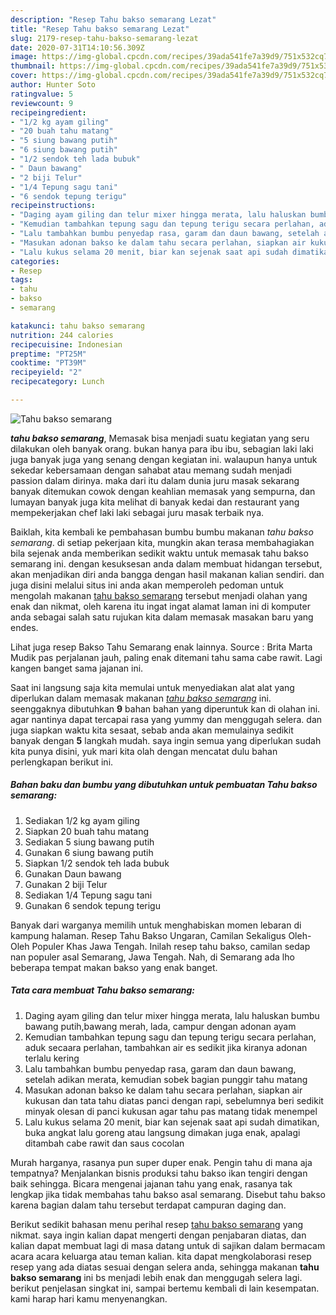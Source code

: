 ```yaml
---
description: "Resep Tahu bakso semarang Lezat"
title: "Resep Tahu bakso semarang Lezat"
slug: 2179-resep-tahu-bakso-semarang-lezat
date: 2020-07-31T14:10:56.309Z
image: https://img-global.cpcdn.com/recipes/39ada541fe7a39d9/751x532cq70/tahu-bakso-semarang-foto-resep-utama.jpg
thumbnail: https://img-global.cpcdn.com/recipes/39ada541fe7a39d9/751x532cq70/tahu-bakso-semarang-foto-resep-utama.jpg
cover: https://img-global.cpcdn.com/recipes/39ada541fe7a39d9/751x532cq70/tahu-bakso-semarang-foto-resep-utama.jpg
author: Hunter Soto
ratingvalue: 5
reviewcount: 9
recipeingredient:
- "1/2 kg ayam giling"
- "20 buah tahu matang"
- "5 siung bawang putih"
- "6 siung bawang putih"
- "1/2 sendok teh lada bubuk"
- " Daun bawang"
- "2 biji Telur"
- "1/4 Tepung sagu tani"
- "6 sendok tepung terigu"
recipeinstructions:
- "Daging ayam giling dan telur mixer hingga merata, lalu haluskan bumbu bawang putih,bawang merah, lada, campur dengan adonan ayam"
- "Kemudian tambahkan tepung sagu dan tepung terigu secara perlahan, aduk secaara perlahan, tambahkan air es sedikit jika kiranya adonan terlalu kering"
- "Lalu tambahkan bumbu penyedap rasa, garam dan daun bawang, setelah adikan merata, kemudian sobek bagian punggir tahu matang"
- "Masukan adonan bakso ke dalam tahu secara perlahan, siapkan air kukusan dan tata tahu diatas panci dengan rapi, sebelumnya beri sedikit minyak olesan di panci kukusan agar tahu pas matang tidak menempel"
- "Lalu kukus selama 20 menit, biar kan sejenak saat api sudah dimatikan, buka angkat lalu goreng atau langsung dimakan juga enak, apalagi ditambah cabe rawit dan saus cocolan"
categories:
- Resep
tags:
- tahu
- bakso
- semarang

katakunci: tahu bakso semarang 
nutrition: 244 calories
recipecuisine: Indonesian
preptime: "PT25M"
cooktime: "PT39M"
recipeyield: "2"
recipecategory: Lunch

---
```



![Tahu bakso semarang](https://img-global.cpcdn.com/recipes/39ada541fe7a39d9/751x532cq70/tahu-bakso-semarang-foto-resep-utama.jpg)

<b><i>tahu bakso semarang</i></b>, Memasak bisa menjadi suatu kegiatan yang seru dilakukan oleh banyak orang. bukan hanya para ibu ibu, sebagian laki laki juga banyak juga yang senang dengan kegiatan ini. walaupun hanya untuk sekedar kebersamaan dengan sahabat atau memang sudah menjadi passion dalam dirinya. maka dari itu dalam dunia juru masak sekarang banyak ditemukan cowok dengan keahlian memasak yang sempurna, dan lumayan banyak juga kita melihat di banyak kedai dan restaurant yang mempekerjakan chef laki laki sebagai juru masak terbaik nya.

Baiklah, kita kembali ke pembahasan bumbu bumbu makanan <i>tahu bakso semarang</i>. di setiap pekerjaan kita, mungkin akan terasa membahagiakan bila sejenak anda memberikan sedikit waktu untuk memasak tahu bakso semarang ini. dengan kesuksesan anda dalam membuat hidangan tersebut, akan menjadikan diri anda bangga dengan hasil makanan kalian sendiri. dan juga disini melalui situs ini anda akan memperoleh pedoman untuk mengolah makanan <u>tahu bakso semarang</u> tersebut menjadi olahan yang enak dan nikmat, oleh karena itu ingat ingat alamat laman ini di komputer anda sebagai salah satu rujukan kita dalam memasak masakan baru yang endes.

Lihat juga resep Bakso Tahu Semarang enak lainnya. Source : Brita Marta Mudik pas perjalanan jauh, paling enak ditemani tahu sama cabe rawit. Lagi kangen banget sama jajanan ini.


Saat ini langsung saja kita memulai untuk menyediakan alat alat yang diperlukan dalam memasak makanan <u><i>tahu bakso semarang</i></u> ini. seenggaknya dibutuhkan <b>9</b> bahan bahan yang diperuntuk kan di olahan ini. agar nantinya dapat tercapai rasa yang yummy dan menggugah selera. dan juga siapkan waktu kita sesaat, sebab anda akan memulainya sedikit banyak dengan <b>5</b> langkah mudah. saya ingin semua yang diperlukan sudah kita punya disini, yuk mari kita olah dengan mencatat dulu bahan perlengkapan berikut ini.

<!--inarticleads1-->

##### Bahan baku dan bumbu yang dibutuhkan untuk pembuatan Tahu bakso semarang:

1. Sediakan 1/2 kg ayam giling
1. Siapkan 20 buah tahu matang
1. Sediakan 5 siung bawang putih
1. Gunakan 6 siung bawang putih
1. Siapkan 1/2 sendok teh lada bubuk
1. Gunakan  Daun bawang
1. Gunakan 2 biji Telur
1. Sediakan 1/4 Tepung sagu tani
1. Gunakan 6 sendok tepung terigu


Banyak dari warganya memilih untuk menghabiskan momen lebaran di kampung halaman. Resep Tahu Bakso Ungaran, Camilan Sekaligus Oleh-Oleh Populer Khas Jawa Tengah. Inilah resep tahu bakso, camilan sedap nan populer asal Semarang, Jawa Tengah. Nah, di Semarang ada lho beberapa tempat makan bakso yang enak banget. 

<!--inarticleads2-->

##### Tata cara membuat Tahu bakso semarang:

1. Daging ayam giling dan telur mixer hingga merata, lalu haluskan bumbu bawang putih,bawang merah, lada, campur dengan adonan ayam
1. Kemudian tambahkan tepung sagu dan tepung terigu secara perlahan, aduk secaara perlahan, tambahkan air es sedikit jika kiranya adonan terlalu kering
1. Lalu tambahkan bumbu penyedap rasa, garam dan daun bawang, setelah adikan merata, kemudian sobek bagian punggir tahu matang
1. Masukan adonan bakso ke dalam tahu secara perlahan, siapkan air kukusan dan tata tahu diatas panci dengan rapi, sebelumnya beri sedikit minyak olesan di panci kukusan agar tahu pas matang tidak menempel
1. Lalu kukus selama 20 menit, biar kan sejenak saat api sudah dimatikan, buka angkat lalu goreng atau langsung dimakan juga enak, apalagi ditambah cabe rawit dan saus cocolan


Murah harganya, rasanya pun super duper enak. Pengin tahu di mana aja tempatnya? Menjalankan bisnis produksi tahu bakso ikan tengiri dengan baik sehingga. Bicara mengenai jajanan tahu yang enak, rasanya tak lengkap jika tidak membahas tahu bakso asal semarang. Disebut tahu bakso karena bagian dalam tahu tersebut terdapat campuran daging dan. 

Berikut sedikit bahasan menu perihal resep <u>tahu bakso semarang</u> yang nikmat. saya ingin kalian dapat mengerti dengan penjabaran diatas, dan kalian dapat membuat lagi di masa datang untuk di sajikan dalam bermacam acara acara keluarga atau teman kalian. kita dapat mengkolaborasi resep resep yang ada diatas sesuai dengan selera anda, sehingga makanan <b>tahu bakso semarang</b> ini bs menjadi lebih enak dan menggugah selera lagi. berikut penjelasan singkat ini, sampai bertemu kembali di lain kesempatan. kami harap hari kamu menyenangkan.
